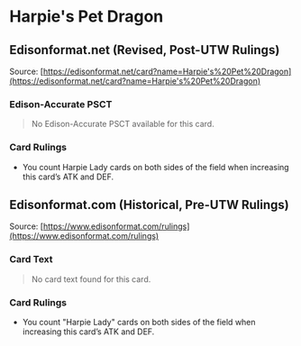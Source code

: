 # Harpie's Pet Dragon

## Edisonformat.net (Revised, Post-UTW Rulings)

Source: [https://edisonformat.net/card?name=Harpie's%20Pet%20Dragon](https://edisonformat.net/card?name=Harpie's%20Pet%20Dragon)

### Edison-Accurate PSCT

> No Edison-Accurate PSCT available for this card.

### Card Rulings

*   You count Harpie Lady cards on both sides of the field when increasing this card’s ATK and DEF.


## Edisonformat.com (Historical, Pre-UTW Rulings)

Source: [https://www.edisonformat.com/rulings](https://www.edisonformat.com/rulings)

### Card Text

> No card text found for this card.

### Card Rulings

*   You count "Harpie Lady" cards on both sides of the field when increasing this card’s ATK and DEF.


